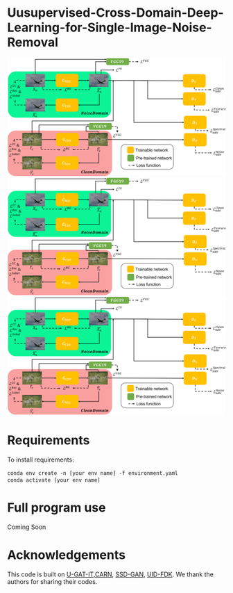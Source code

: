 # Uusupervised-Cross-Domain-Deep-Learning-for-Single-Image-Noise-Removal  

![image](https://github.com/s0966066980/Uusupervised-Cross-Domain-Deep-Learning-for-Single-Image-Noise-Removal/blob/main/Figure/Figure1.png)
![image](https://github.com/s0966066980/Uusupervised-Cross-Domain-Deep-Learning-for-Single-Image-Noise-Removal/blob/main/Figure/Figure1.png)
![image](https://github.com/s0966066980/Uusupervised-Cross-Domain-Deep-Learning-for-Single-Image-Noise-Removal/blob/main/Figure/Figure1.png)

# Requirements
To install requirements:
```
conda env create -n [your env name] -f environment.yaml 
conda activate [your env name]
```
# Full program use
Coming  Soon


# Acknowledgements
This code is built on [U-GAT-IT](https://github.com/znxlwm/UGATIT-pytorch),[CARN](https://github.com/nmhkahn/CARN-pytorch), [SSD-GAN](https://github.com/cyq373/SSD-GAN), [UID-FDK](https://github.com/jdg900/UID-FDK/tree/1b1ae84d5a7b8bfdaac42c2f20660b0f8dbdeb75). We thank the authors for sharing their codes.
